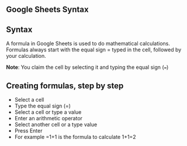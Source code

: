 Google Sheets Syntax
---
Syntax
---
A formula in Google Sheets is used to do mathematical calculations. Formulas always start with the equal sign = typed in the cell, followed by your calculation.


**Note**: You claim the cell by selecting it and typing the equal sign (`=`)


Creating formulas, step by step
---
- Select a cell
- Type the equal sign (=)
- Select a cell or type a value
- Enter an arithmetic operator
- Select another cell or a type value
- Press Enter
- For example =1+1 is the formula to calculate 1+1=2









